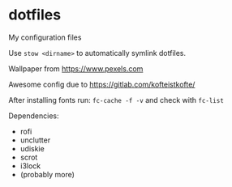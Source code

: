 dotfiles
========

My configuration files

Use `stow <dirname>` to automatically symlink dotfiles.

Wallpaper from https://www.pexels.com

Awesome config due to https://gitlab.com/kofteistkofte/

After installing fonts run: `fc-cache -f -v` and check with `fc-list`

Dependencies:

  * rofi
  * unclutter
  * udiskie
  * scrot
  * i3lock
  * (probably more)
